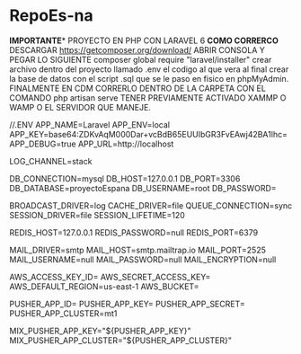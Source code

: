 # RepoEs-na
**IMPORTANTE***
PROYECTO EN PHP CON LARAVEL 6
**COMO CORRERCO**
DESCARGAR https://getcomposer.org/download/
ABRIR CONSOLA Y PEGAR LO SIGUIENTE
composer global require "laravel/installer" 
crear archivo dentro del proyecto llamado .env el codigo al que vera al final 
crear la base de datos con el script .sql que se le paso en fisico en phpMyAdmin.
FINALMENTE EN CDM CORRERLO DENTRO DE LA CARPETA CON EL COMANDO 
php artisan serve 
TENER PREVIAMENTE ACTIVADO XAMMP O WAMP O EL SERVIDOR QUE MANEJE.



//.ENV
APP_NAME=Laravel
APP_ENV=local
APP_KEY=base64:ZDKvAqM000Dar+vcBdB65EUUIbGR3FvEAwj42BA1lhc=
APP_DEBUG=true
APP_URL=http://localhost

LOG_CHANNEL=stack

DB_CONNECTION=mysql
DB_HOST=127.0.0.1
DB_PORT=3306
DB_DATABASE=proyectoEspana
DB_USERNAME=root
DB_PASSWORD=

BROADCAST_DRIVER=log
CACHE_DRIVER=file
QUEUE_CONNECTION=sync
SESSION_DRIVER=file
SESSION_LIFETIME=120

REDIS_HOST=127.0.0.1
REDIS_PASSWORD=null
REDIS_PORT=6379

MAIL_DRIVER=smtp
MAIL_HOST=smtp.mailtrap.io
MAIL_PORT=2525
MAIL_USERNAME=null
MAIL_PASSWORD=null
MAIL_ENCRYPTION=null

AWS_ACCESS_KEY_ID=
AWS_SECRET_ACCESS_KEY=
AWS_DEFAULT_REGION=us-east-1
AWS_BUCKET=

PUSHER_APP_ID=
PUSHER_APP_KEY=
PUSHER_APP_SECRET=
PUSHER_APP_CLUSTER=mt1

MIX_PUSHER_APP_KEY="${PUSHER_APP_KEY}"
MIX_PUSHER_APP_CLUSTER="${PUSHER_APP_CLUSTER}"
